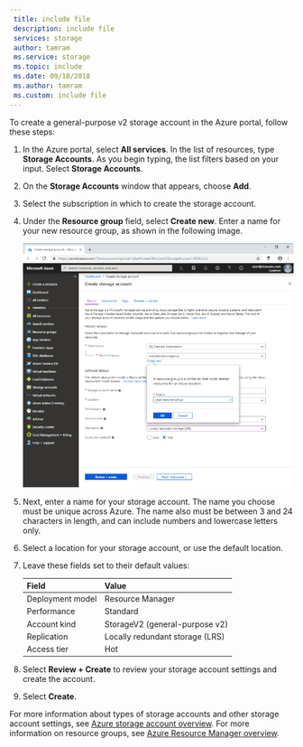 ```yaml
---
 title: include file
 description: include file
 services: storage
 author: tamram
 ms.service: storage
 ms.topic: include
 ms.date: 09/18/2018
 ms.author: tamram
 ms.custom: include file
---
```


To create a general-purpose v2 storage account in the Azure portal, follow these steps:

1. In the Azure portal, select **All services**. In the list of resources, type **Storage Accounts**. As you begin typing, the list filters based on your input. Select **Storage Accounts**.
1. On the **Storage Accounts** window that appears, choose **Add**.
1. Select the subscription in which to create the storage account.
1. Under the **Resource group** field, select **Create new**. Enter a name for your new resource group, as shown in the following image.

    ![Screenshot showing how to create a resource group in the portal](./media/storage-create-account-portal-include/create-resource-group.png)

1. Next, enter a name for your storage account. The name you choose must be unique across Azure. The name also must be between 3 and 24 characters in length, and can include numbers and lowercase letters only.
1. Select a location for your storage account, or use the default location.
1. Leave these fields set to their default values:

   |Field  |Value  |
   |---------|---------|
   |Deployment model     |Resource Manager         |
   |Performance     |Standard         |
   |Account kind     |StorageV2 (general-purpose v2)         |
   |Replication     |Locally redundant storage (LRS)         |
   |Access tier     |Hot         |

1. Select **Review + Create** to review your storage account settings and create the account.
1. Select **Create**.

For more information about types of storage accounts and other storage account settings, see [Azure storage account overview](https://docs.microsoft.com/azure/storage/common/storage-account-overview). For more information on resource groups, see [Azure Resource Manager overview](https://docs.microsoft.com/azure/azure-resource-manager/resource-group-overview). 
